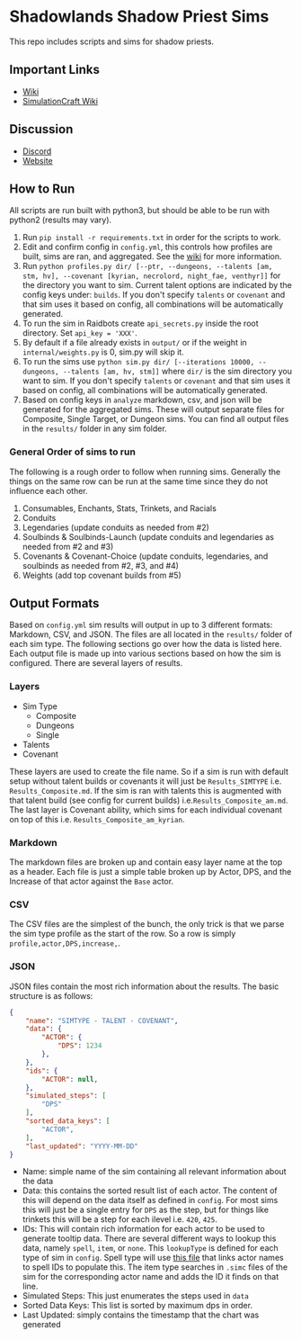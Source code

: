 # Shadowlands Shadow Priest Sims

This repo includes scripts and sims for shadow priests.

## Important Links
- [Wiki](https://github.com/WarcraftPriests/sl-shadow-priest/wiki)
- [SimulationCraft Wiki](https://github.com/simulationcraft/simc/wiki/Priests)

## Discussion
- [Discord](https://discord.gg/WarcraftPriests)
- [Website](https://warcraftpriests.com/)

## How to Run
All scripts are run built with python3, but should be able to be run with python2 (results may vary).

1. Run `pip install -r requirements.txt` in order for the scripts to work.
2. Edit and confirm config in `config.yml`, this controls how profiles are built, sims are ran, and aggregated. See the [wiki](https://github.com/WarcraftPriests/sl-shadow-priest/wiki/Config-File) for more information.
3. Run `python profiles.py dir/ [--ptr, --dungeons, --talents [am, stm, hv], --covenant [kyrian, necrolord, night_fae, venthyr]]` for the directory you want to sim. Current talent options are indicated by the config keys under: `builds`. If you don't specify `talents` or `covenant` and that sim uses it based on config, all combinations will be automatically generated.
4. To run the sim in Raidbots create `api_secrets.py` inside the root directory. Set `api_key = 'XXX'`.
5. By default if a file already exists in `output/` or if the weight in `internal/weights.py` is 0, sim.py will skip it.
6. To run the sims use `python sim.py dir/ [--iterations 10000, --dungeons, --talents [am, hv, stm]]` where `dir/` is the sim directory you want to sim. If you don't specify `talents` or `covenant` and that sim uses it based on config, all combinations will be automatically generated.
7. Based on config keys in `analyze` markdown, csv, and json will be generated for the aggregated sims. These will output separate files for Composite, Single Target, or Dungeon sims. You can find all output files in the `results/` folder in any sim folder.

### General Order of sims to run
The following is a rough order to follow when running sims. Generally the things on the same row can be run at the same time since they do not influence each other.

1. Consumables, Enchants, Stats, Trinkets, and Racials
2. Conduits
3. Legendaries (update conduits as needed from #2)
4. Soulbinds & Soulbinds-Launch (update conduits and legendaries as needed from #2 and #3)
5. Covenants & Covenant-Choice (update conduits, legendaries, and soulbinds as needed from #2, #3, and #4)
6. Weights (add top covenant builds from #5)

## Output Formats
Based on `config.yml` sim results will output in up to 3 different formats: Markdown, CSV, and JSON. The files are all located in the `results/` folder of each sim type. The following sections go over how the data is listed here. Each output file is made up into various sections based on how the sim is configured. There are several layers of results.

### Layers
- Sim Type
    - Composite
    - Dungeons
    - Single
- Talents
- Covenant

These layers are used to create the file name. So if a sim is run with default setup without talent builds or covenants it will just be `Results_SIMTYPE` i.e. `Results_Composite.md`. If the sim is ran with talents this is augmented with that talent build (see config for current builds) i.e.`Results_Composite_am.md`. The last layer is Covenant ability, which sims for each individual covenant on top of this i.e. `Results_Composite_am_kyrian`.

### Markdown
The markdown files are broken up and contain easy layer name at the top as a header. Each file is just a simple table broken up by Actor, DPS, and the Increase of that actor against the `Base` actor.

### CSV
The CSV files are the simplest of the bunch, the only trick is that we parse the sim type profile as the start of the row. So a row is simply `profile,actor,DPS,increase,`.

### JSON
JSON files contain the most rich information about the results. The basic structure is as follows:

```json
{
    "name": "SIMTYPE - TALENT - COVENANT",
    "data": {
        "ACTOR": {
            "DPS": 1234
        },
    },
    "ids": {
        "ACTOR": null,
    },
    "simulated_steps": [
        "DPS"
    ],
    "sorted_data_keys": [
        "ACTOR",
    ],
    "last_updated": "YYYY-MM-DD"
}
```

- Name: simple name of the sim containing all relevant information about the data
- Data: this contains the sorted result list of each actor. The content of this will depend on the data itself as defined in `config`. For most sims this will just be a single entry for `DPS` as the step, but for things like trinkets this will be a step for each ilevel i.e. `420`, `425`.
- IDs: This will contain rich information for each actor to be used to generate tooltip data. There are several different ways to lookup this data, namely `spell`, `item`, or `none`. This `lookupType` is defined for each type of sim in `config`. Spell type will use [this file](https://github.com/WarcraftPriests/sl-shadow-priest/blob/master/internal/spell_ids.py) that links actor names to spell IDs to populate this. The item type searches in `.simc` files of the sim for the corresponding actor name and adds the ID it finds on that line.
- Simulated Steps: This just enumerates the steps used in `data`
- Sorted Data Keys: This list is sorted by maximum dps in order.
- Last Updated: simply contains the timestamp that the chart was generated